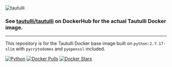 ![tautulli](https://raw.githubusercontent.com/Tautulli/Tautulli-Docker/master/img/logo-tautulli-docker.png)

### See [tautulli/tautulli](https://hub.docker.com/r/tautulli/tautulli) on DockerHub for the actual Tautulli Docker image.

---

This repository is for the Tautulli Docker base image built on `python:2.7.17-slim` with `pycrytodomex` and `pyopenssl` included.

[![Python](https://img.shields.io/badge/python-v2.7.17-blue?style=flat-square)](https://python.org/downloads/release/python-2717/)
[![Docker Pulls](https://img.shields.io/docker/pulls/tautulli/tautulli-baseimage?style=flat-square)](https://hub.docker.com/r/tautulli/tautulli-baseimage)
[![Docker Stars](https://img.shields.io/docker/stars/tautulli/tautulli-baseimage?style=flat-square)](https://hub.docker.com/r/tautulli/tautulli-baseimage)
